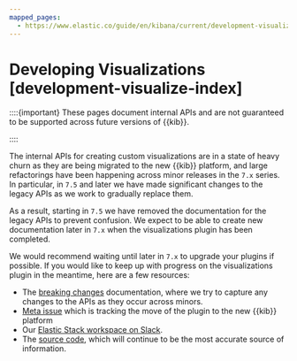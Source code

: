 ```yaml
---
mapped_pages:
  - https://www.elastic.co/guide/en/kibana/current/development-visualize-index.html
---
```


# Developing Visualizations [development-visualize-index]

::::{important}
These pages document internal APIs and are not guaranteed to be supported across future versions of {{kib}}.

::::


The internal APIs for creating custom visualizations are in a state of heavy churn as they are being migrated to the new {{kib}} platform, and large refactorings have been happening across minor releases in the `7.x` series. In particular, in `7.5` and later we have made significant changes to the legacy APIs as we work to gradually replace them.

As a result, starting in `7.5` we have removed the documentation for the legacy APIs to prevent confusion. We expect to be able to create new documentation later in `7.x` when the visualizations plugin has been completed.

We would recommend waiting until later in `7.x` to upgrade your plugins if possible. If you would like to keep up with progress on the visualizations plugin in the meantime, here are a few resources:

* The [breaking changes](/release-notes/breaking-changes.md#kibana-9.0.0-breaking-changes) documentation, where we try to capture any changes to the APIs as they occur across minors.
* [Meta issue](https://github.com/elastic/kibana/issues/44121) which is tracking the move of the plugin to the new {{kib}} platform
* Our [Elastic Stack workspace on Slack](https://www.elastic.co/blog/join-our-elastic-stack-workspace-on-slack).
* The [source code](https://github.com/elastic/kibana/blob/master/src/platform/plugins/shared/visualizations), which will continue to be the most accurate source of information.

